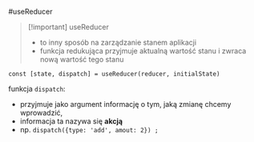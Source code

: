 #useReducer 

>[!important] useReducer
> - to inny sposób na zarządzanie stanem aplikacji
> - funkcja redukująca przyjmuje aktualną wartość stanu i zwraca nową wartość tego stanu

`const [state, dispatch] = useReducer(reducer, initialState)`

funkcja `dispatch`:
- przyjmuje jako argument informację o tym, jaką zmianę chcemy wprowadzić,
- informacja ta nazywa się **akcją**
- np. `dispatch({type: 'add', amout: 2}) ;`











